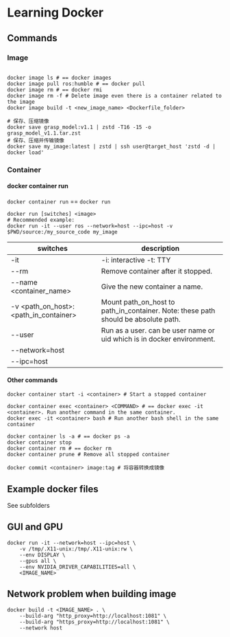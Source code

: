 # Learning Docker

 ## Commands

### Image

```shell

docker image ls # == docker images
docker image pull ros:humble # == docker pull
docker image rm # == docker rmi
docker image rm -f # Delete image even there is a container related to the image
docker image build -t <new_image_name> <Dockerfile_folder>

# 保存、压缩镜像
docker save grasp_model:v1.1 | zstd -T16 -15 -o grasp_model_v1.1.tar.zst
# 保存、压缩并传输镜像
docker save my_image:latest | zstd | ssh user@target_host 'zstd -d | docker load'
```

### Container

#### docker container run

`docker container run` == `docker run`

```shell
docker run [switches] <image>
# Recommended example:
docker run -it --user ros --network=host --ipc=host -v $PWD/source:/my_source_code my_image
```

| switches                              | description                                                                        |
| ------------------------------------- | ---------------------------------------------------------------------------------- |
| -it                                   | -i: interactive -t: TTY                                                            |
| --rm                                  | Remove container after it stopped.                                                 |
| --name <container_name>               | Give the new container a name.                                                     |
| -v <path_on_host>:<path_in_container> | Mount path_on_host to path_in_container. Note: these path should be absolute path. |
| --user <user>                         | Run as a user. <user> can be user name or uid which is in docker environment.      |
| --network=host                        |                                                                                    |
| --ipc=host                            |                                                                                    |

#### Other commands

```shell
docker container start -i <container> # Start a stopped container

docker container exec <container> <COMMAND> # == docker exec -it <container>. Run another command in the same container.
docker exec -it <container> bash # Run another bash shell in the same container

docker container ls -a # == docker ps -a
docker container stop
docker container rm # == docker rm
docker container prune # Remove all stopped container

docker commit <container> image:tag # 将容器转换成镜像
```

## Example docker files

See subfolders

## GUI and GPU

```shell
docker run -it --network=host --ipc=host \
    -v /tmp/.X11-unix:/tmp/.X11-unix:rw \
    --env DISPLAY \
    --gpus all \
    --env NVIDIA_DRIVER_CAPABILITIES=all \
    <IMAGE_NAME>
```

## Network problem when building image

```shell
docker build -t <IMAGE_NAME> . \
    --build-arg "http_proxy=http://localhost:1081" \
    --build-arg "https_proxy=http://localhost:1081" \
    --network host
```
